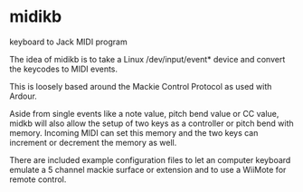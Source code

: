 # midikb
keyboard to Jack MIDI program

The idea of midikb is to take a Linux /dev/input/event* device and convert the keycodes to MIDI events.

This is loosely based around the Mackie Control Protocol as used with Ardour.

Aside from single events like a note value, pitch bend value or CC value, midkb will also allow the setup
of two keys as a controller or pitch bend with memory. Incoming MIDI can set this memory and the two keys
can increment or decrement the memory as well.

There are included example configuration files to let an computer keyboard emulate a 5 channel mackie
surface or extension and to use a WiiMote for remote control.
